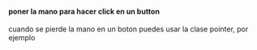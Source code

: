 #### poner la mano para hacer click en un button
cuando se pierde la mano en un boton puedes usar la clase pointer, por ejemplo
